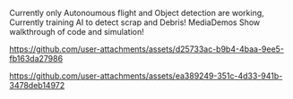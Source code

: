 Currently only Autonoumous flight and Object detection are working, Currently training AI to detect scrap and Debris! MediaDemos Show walkthrough of code and simulation!



https://github.com/user-attachments/assets/d25733ac-b9b4-4baa-9ee5-fb163da27986



https://github.com/user-attachments/assets/ea389249-351c-4d33-941b-3478deb14972

